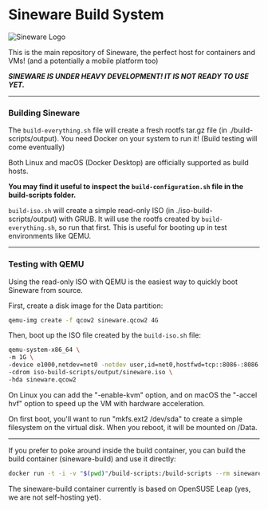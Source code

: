 # Sineware Build System
![Sineware Logo](https://i.imgur.com/FhiDWLH.png)

This is the main repository of Sineware, the perfect host for containers and VMs!
(and a potentially a mobile platform too)

***SINEWARE IS UNDER HEAVY DEVELOPMENT! IT IS NOT READY TO USE YET.***

---
### Building Sineware
The `build-everything.sh` file will create a fresh rootfs tar.gz file (in ./build-scripts/output).
You need Docker on your system to run it! (Build testing will come eventually)

Both Linux and macOS (Docker Desktop) are officially supported as build hosts.

**You may find it useful to inspect the `build-configuration.sh` file in the build-scripts folder.**

`build-iso.sh` will create a simple read-only ISO (in ./iso-build-scripts/output) with GRUB. It will 
use the rootfs created by `build-everything.sh`, so run that first. This is useful for booting up in test
environments like QEMU.

---
### Testing with QEMU
Using the read-only ISO with QEMU is the easiest way to quickly boot Sineware from source.

First, create a disk image for the Data partition:

```bash
qemu-img create -f qcow2 sineware.qcow2 4G
```

Then, boot up the ISO file created by the `build-iso.sh` file:
```bash
qemu-system-x86_64 \
-m 1G \
-device e1000,netdev=net0 -netdev user,id=net0,hostfwd=tcp::8086-:8086 \
-cdrom iso-build-scripts/output/sineware.iso \
-hda sineware.qcow2
```

On Linux you can add the "-enable-kvm" option, and on macOS the "-accel hvf" option to speed up the VM with hardware acceleration.

On first boot, you'll want to run "mkfs.ext2 /dev/sda" to create a simple filesystem on the virtual disk. When you reboot, it will be mounted on /Data.

---
If you prefer to poke around inside the build container, you can build the build container (sineware-build) and use it directly:
```bash
docker run -t -i -v "$(pwd)"/build-scripts:/build-scripts --rm sineware-build bash
```
The sineware-build container currently is based on OpenSUSE Leap (yes, we are not self-hosting yet).